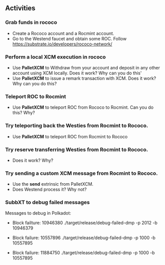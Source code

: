 ## Activities
### Grab funds in rococo
- Create a Rococo account and a Rocmint account.
- Go to the Westend faucet and obtain some ROC. Follow https://substrate.io/developers/rococo-network/

### Perform a local XCM execution in rococo
- Use **PalletXCM** to Withdraw from your account and deposit in any other account using XCM locally. Does it work? Why can you do this'
- Use **PalletXCM** to issue a remark transaction with XCM. Does it work? Why can you do this?

### Teleport ROC to Rocmint

- Use **PalletXCM** to teleport ROC from Rococo to Rocmint. Can you do this? Why?

### Try teleporting back the Westies from Rocmint to Rococo.

- Use **PalletXCM** to teleport ROC from Rocmint to Rococo

### Try reserve transferring Westies from Rocmint to Rococo.
- Does it work? Why?

### Try sending a custom XCM message from Rocmint to Rococo.
- Use the **send** extrinsic from PalletXCM.
- Does Westend process it? Why not?

### SubbXT to debug failed messages

Messages to debug in Polkadot:
- Block failture: 10946380 ./target/release/debug-failed-dmp -p 2012 -b 10946379

- Block failure: 10557896 ./target/release/debug-failed-dmp -p 1000 -b 10557895

- Block failure: 11884750 ./target/release/debug-failed-dmp -p 1000 -b 10557895